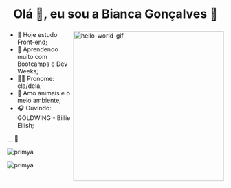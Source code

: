 <h1 align="center">Olá 👋, eu sou a Bianca Gonçalves 🚀</h1>
<h3 align="center">  </h3>
<img align="right" alt="hello-world-gif" width=350 src="https://media.giphy.com/media/rdkel6spIkIBbLi27V/giphy.gif" alt="animaGitfix.gif" border="0" />

### 

- 🔭 Hoje estudo Front-end;
- 🌱 Aprendendo muito com Bootcamps e Dev Weeks;
- 🏳‍🌈 Pronome: ela/dela;
- 🌳 Amo animais e o meio ambiente;
- 🎧 Ouvindo: GOLDWING - Billie Eilish;
  

__ 🚧

<div>
  <p><img align="center" src="https://github-readme-stats.vercel.app/api/top-langs?username=primya&show_icons=true&theme=solarized-light&hide_border=true&locale=en&layout=compact" alt="primya" /></p>
<p><img align="center" src="https://github-readme-streak-stats.herokuapp.com/?user=primya&theme=solarized-light&hide_border=true" alt="primya" /></p>
</div>


<!--
 
- 📫 Contato: bianca.gondev@gmail.com ;

![Snake animation](https://github.com/PrimYA/PrimYA/blob/output/github-contribution-grid-snake.svg)
-->
